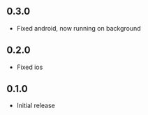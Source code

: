 ## 0.3.0

- Fixed android, now running on background

## 0.2.0

- Fixed ios

## 0.1.0

- Initial release
